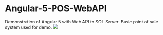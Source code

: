 # Angular-5-POS-WebAPI
Demonstration of Angular 5 with Web API to SQL Server. Basic point of sale system used for demo.
<a href="https://imgur.com/VTZDAka"><img src="https://imgur.com/VTZDAka"></a>
